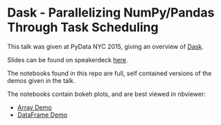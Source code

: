 # Dask - Parallelizing NumPy/Pandas Through Task Scheduling

This talk was given at PyData NYC 2015, giving an overview of
[Dask](http://dask.pydata.org/en/latest/).

Slides can be found on speakerdeck [here](https://speakerdeck.com/jcrist/pandas-through-task-scheduling-1).

The notebooks found in this repo are full, self contained versions of the demos
given in the talk.

The notebooks contain bokeh plots, and are best viewed in nbviewer:

- [Array Demo](http://nbviewer.jupyter.org/github/jcrist/talks/blob/master/pydata_nyc_2015/Dask_Array.ipynb)
- [DataFrame Demo](http://nbviewer.jupyter.org/github/jcrist/talks/blob/master/pydata_nyc_2015/Dask_DataFrame_Airline.ipynb)
